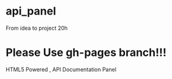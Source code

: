 api_panel
=========

From idea to project 20h


<h1>Please Use gh-pages branch!!!</h1>

HTML5 Powered , API Documentation Panel
